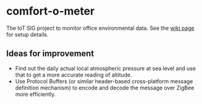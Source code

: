 comfort-o-meter
===============

The IoT SIG project to monitor office environmental data. See the [wiki page](https://github.com/DiUS/comfort-o-meter/wiki) for setup details.

Ideas for improvement
---------------------
* Find out the daily actual local atmospheric pressure at sea level and use that to get a more accurate reading of altitude.
* Use Protocol Buffers (or similar header-based cross-platform message definition mechanism) to encode and decode the message over ZigBee more efficiently.
